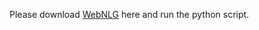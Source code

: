 Please download [WebNLG](https://gitlab.com/shimorina/webnlg-dataset/-/tree/master/release_v3.0) here and run the python script.